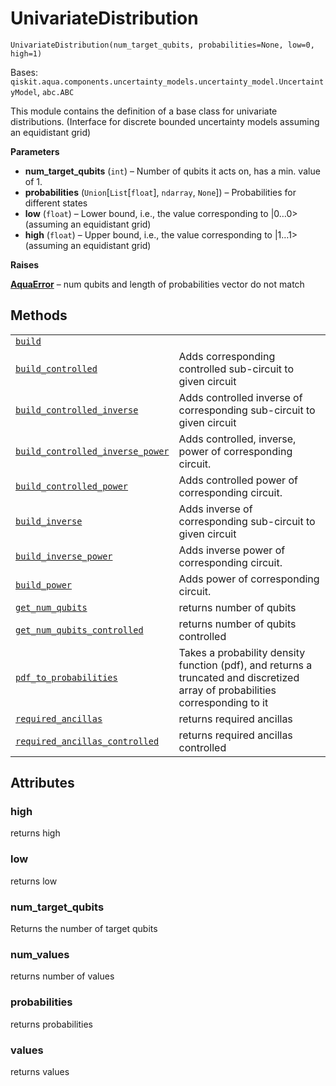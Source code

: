 # UnivariateDistribution



`UnivariateDistribution(num_target_qubits, probabilities=None, low=0, high=1)`

Bases: `qiskit.aqua.components.uncertainty_models.uncertainty_model.UncertaintyModel`, `abc.ABC`

This module contains the definition of a base class for univariate distributions. (Interface for discrete bounded uncertainty models assuming an equidistant grid)

**Parameters**

*   **num\_target\_qubits** (`int`) – Number of qubits it acts on, has a min. value of 1.
*   **probabilities** (`Union`\[`List`\[`float`], `ndarray`, `None`]) – Probabilities for different states
*   **low** (`float`) – Lower bound, i.e., the value corresponding to |0…0> (assuming an equidistant grid)
*   **high** (`float`) – Upper bound, i.e., the value corresponding to |1…1> (assuming an equidistant grid)

**Raises**

[**AquaError**](qiskit.aqua.AquaError#qiskit.aqua.AquaError "qiskit.aqua.AquaError") – num qubits and length of probabilities vector do not match

## Methods

|                                                                                                                                                                                                                                                                                                                                       |                                                                                                                                |
| ------------------------------------------------------------------------------------------------------------------------------------------------------------------------------------------------------------------------------------------------------------------------------------------------------------------------------------- | ------------------------------------------------------------------------------------------------------------------------------ |
| [`build`](qiskit.aqua.components.uncertainty_models.UnivariateDistribution.build#qiskit.aqua.components.uncertainty_models.UnivariateDistribution.build "qiskit.aqua.components.uncertainty_models.UnivariateDistribution.build")                                                                                                     |                                                                                                                                |
| [`build_controlled`](qiskit.aqua.components.uncertainty_models.UnivariateDistribution.build_controlled#qiskit.aqua.components.uncertainty_models.UnivariateDistribution.build_controlled "qiskit.aqua.components.uncertainty_models.UnivariateDistribution.build_controlled")                                                         | Adds corresponding controlled sub-circuit to given circuit                                                                     |
| [`build_controlled_inverse`](qiskit.aqua.components.uncertainty_models.UnivariateDistribution.build_controlled_inverse#qiskit.aqua.components.uncertainty_models.UnivariateDistribution.build_controlled_inverse "qiskit.aqua.components.uncertainty_models.UnivariateDistribution.build_controlled_inverse")                         | Adds controlled inverse of corresponding sub-circuit to given circuit                                                          |
| [`build_controlled_inverse_power`](qiskit.aqua.components.uncertainty_models.UnivariateDistribution.build_controlled_inverse_power#qiskit.aqua.components.uncertainty_models.UnivariateDistribution.build_controlled_inverse_power "qiskit.aqua.components.uncertainty_models.UnivariateDistribution.build_controlled_inverse_power") | Adds controlled, inverse, power of corresponding circuit.                                                                      |
| [`build_controlled_power`](qiskit.aqua.components.uncertainty_models.UnivariateDistribution.build_controlled_power#qiskit.aqua.components.uncertainty_models.UnivariateDistribution.build_controlled_power "qiskit.aqua.components.uncertainty_models.UnivariateDistribution.build_controlled_power")                                 | Adds controlled power of corresponding circuit.                                                                                |
| [`build_inverse`](qiskit.aqua.components.uncertainty_models.UnivariateDistribution.build_inverse#qiskit.aqua.components.uncertainty_models.UnivariateDistribution.build_inverse "qiskit.aqua.components.uncertainty_models.UnivariateDistribution.build_inverse")                                                                     | Adds inverse of corresponding sub-circuit to given circuit                                                                     |
| [`build_inverse_power`](qiskit.aqua.components.uncertainty_models.UnivariateDistribution.build_inverse_power#qiskit.aqua.components.uncertainty_models.UnivariateDistribution.build_inverse_power "qiskit.aqua.components.uncertainty_models.UnivariateDistribution.build_inverse_power")                                             | Adds inverse power of corresponding circuit.                                                                                   |
| [`build_power`](qiskit.aqua.components.uncertainty_models.UnivariateDistribution.build_power#qiskit.aqua.components.uncertainty_models.UnivariateDistribution.build_power "qiskit.aqua.components.uncertainty_models.UnivariateDistribution.build_power")                                                                             | Adds power of corresponding circuit.                                                                                           |
| [`get_num_qubits`](qiskit.aqua.components.uncertainty_models.UnivariateDistribution.get_num_qubits#qiskit.aqua.components.uncertainty_models.UnivariateDistribution.get_num_qubits "qiskit.aqua.components.uncertainty_models.UnivariateDistribution.get_num_qubits")                                                                 | returns number of qubits                                                                                                       |
| [`get_num_qubits_controlled`](qiskit.aqua.components.uncertainty_models.UnivariateDistribution.get_num_qubits_controlled#qiskit.aqua.components.uncertainty_models.UnivariateDistribution.get_num_qubits_controlled "qiskit.aqua.components.uncertainty_models.UnivariateDistribution.get_num_qubits_controlled")                     | returns number of qubits controlled                                                                                            |
| [`pdf_to_probabilities`](qiskit.aqua.components.uncertainty_models.UnivariateDistribution.pdf_to_probabilities#qiskit.aqua.components.uncertainty_models.UnivariateDistribution.pdf_to_probabilities "qiskit.aqua.components.uncertainty_models.UnivariateDistribution.pdf_to_probabilities")                                         | Takes a probability density function (pdf), and returns a truncated and discretized array of probabilities corresponding to it |
| [`required_ancillas`](qiskit.aqua.components.uncertainty_models.UnivariateDistribution.required_ancillas#qiskit.aqua.components.uncertainty_models.UnivariateDistribution.required_ancillas "qiskit.aqua.components.uncertainty_models.UnivariateDistribution.required_ancillas")                                                     | returns required ancillas                                                                                                      |
| [`required_ancillas_controlled`](qiskit.aqua.components.uncertainty_models.UnivariateDistribution.required_ancillas_controlled#qiskit.aqua.components.uncertainty_models.UnivariateDistribution.required_ancillas_controlled "qiskit.aqua.components.uncertainty_models.UnivariateDistribution.required_ancillas_controlled")         | returns required ancillas controlled                                                                                           |

## Attributes



### high

returns high



### low

returns low



### num\_target\_qubits

Returns the number of target qubits



### num\_values

returns number of values



### probabilities

returns probabilities



### values

returns values
